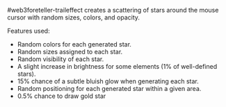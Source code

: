 #web3foreteller-traileffect creates a scattering of stars around the mouse cursor with random sizes, colors, and opacity.

Features used:
- Random colors for each generated star.
- Random sizes assigned to each star.
- Random visibility of each star.
- A slight increase in brightness for some elements (1% of well-defined stars).
- 15% chance of a subtle bluish glow when generating each star.
- Random positioning for each generated star within a given area.
- 0.5% chance to draw gold star
